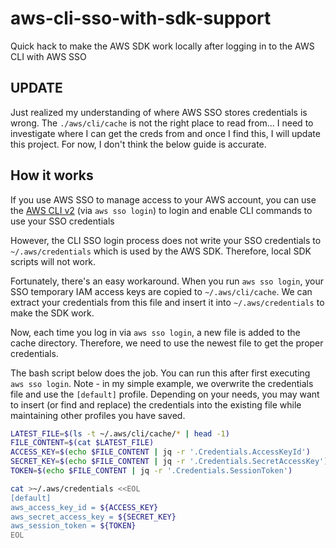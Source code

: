# aws-cli-sso-with-sdk-support
Quick hack to make the AWS SDK work locally after logging in to the AWS CLI with AWS SSO

## UPDATE

Just realized my understanding of where AWS SSO stores credentials is wrong. The `./aws/cli/cache` is not the right place to read from... I need to investigate where I can get the creds from and once I find this, I will update this project. For now, I don't think the below guide is accurate.

## How it works

If you use AWS SSO to manage access to your AWS account, you can use the [AWS CLI v2](https://docs.aws.amazon.com/cli/latest/userguide/install-cliv2.html) (via  `aws sso login`) to login and enable CLI commands to use your SSO credentials

However, the CLI SSO login process does not write your SSO credentials to `~/.aws/credentials` which is used by the AWS SDK. Therefore, local SDK scripts will not work. 

Fortunately, there's an easy workaround. When you run `aws sso login`, your SSO temporary IAM access keys are copied to `~/.aws/cli/cache`. We can extract your credentials from this file and insert it into `~/.aws/credentials` to make the SDK work. 

Now, each time you log in via `aws sso login`, a new file is added to the cache directory. Therefore, we need to use the newest file to get the proper credentials.

The bash script below does the job. You can run this after first executing `aws sso login`. Note - in my simple example, we overwrite the credentials file and use the `[default]` profile. Depending on your needs, you may want to insert (or find and replace) the credentials into the existing file while maintaining other profiles you have saved. 

```sh
LATEST_FILE=$(ls -t ~/.aws/cli/cache/* | head -1)
FILE_CONTENT=$(cat $LATEST_FILE)
ACCESS_KEY=$(echo $FILE_CONTENT | jq -r '.Credentials.AccessKeyId')
SECRET_KEY=$(echo $FILE_CONTENT | jq -r '.Credentials.SecretAccessKey')
TOKEN=$(echo $FILE_CONTENT | jq -r '.Credentials.SessionToken')

cat >~/.aws/credentials <<EOL
[default]
aws_access_key_id = ${ACCESS_KEY}
aws_secret_access_key = ${SECRET_KEY}
aws_session_token = ${TOKEN}
EOL
```

